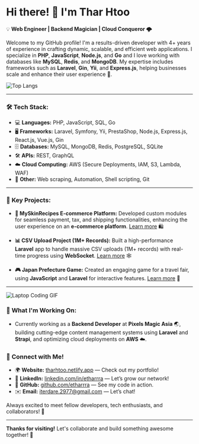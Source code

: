 # Hi there! 👋 I'm **Thar Htoo**

💡 **Web Engineer | Backend Magician |  Cloud Conqueror 🌩️**

Welcome to my GitHub profile! I'm a results-driven developer with 4+ years of experience in crafting dynamic, scalable, and efficient web applications. I specialize in **PHP**, **JavaScript**, **Node.js**, and **Go** and I love working with databases like **MySQL**, **Redis**, and **MongoDB**. My expertise includes frameworks such as **Laravel**, **Gin**, **Yii**, and **Express.js**, helping businesses scale and enhance their user experience 🚀.

![Top Langs](https://github-readme-stats.vercel.app/api/top-langs/?username=etharrra&layout=compact&theme=onedark)

---

### 🛠 **Tech Stack:**

-   💻 **Languages:** PHP, JavaScript, SQL, Go
-   🖥️ **Frameworks:** Laravel, Symfony, Yii, PrestaShop, Node.js, Express.js, React.js, Vue.js, Gin
-   🗄️ **Databases:** MySQL, MongoDB, Redis, PostgreSQL, SQLite
-   🛠️ **APIs:** REST, GraphQL
-   ☁️ **Cloud Computing:** AWS (Secure Deployments, IAM, S3, Lambda, WAF)
-   🧩 **Other:** Web scraping, Automation, Shell scripting, Git

---

### 🚀 **Key Projects:**

-   **🛒 MySkinRecipes E-commerce Platform:**
    Developed custom modules for seamless payment, tax, and shipping functionalities, enhancing the user experience on an **e-commerce platform**.
    [Learn more](https://www.myskinrecipes.com/shop/en/) 🛍️

-   **📊 CSV Upload Project (1M+ Records):**
    Built a high-performance **Laravel** app to handle massive CSV uploads (1M+ records) with real-time progress using **WebSocket**.
    [Learn more](https://github.com/etharrra/csv-upload) 🕸️

-   **🎮 Japan Prefecture Game:**
    Created an engaging game for a travel fair, using **JavaScript** and **Laravel** for interactive features.
    [Learn more](https://japanbyjapan.com/food/campaign/) 💫

---

![Laptop Coding GIF](https://media.giphy.com/media/ZVik7pBtu9dNS/giphy.gif)

### 🌟 **What I'm Working On:**

-   Currently working as a **Backend Developer** at **Pixels Magic Asia** 🌏, building cutting-edge content management systems using **Laravel** and **Strapi**, and optimizing cloud deployments on **AWS** ☁️.

### 🤝 **Connect with Me!**

-   🌍 **Website:** [tharhtoo.netlify.app](https://tharhtoo.netlify.app) — Check out my portfolio!
-   💼 **LinkedIn:** [linkedin.com/in/etharrra](https://linkedin.com/in/etharrra) — Let’s grow our network!
-   🐙 **GitHub:** [github.com/etharrra](https://github.com/etharrra) — See my code in action.
-   ✉️ **Email:** iterdare.2977@gmail.com — Let’s chat!

Always excited to meet fellow developers, tech enthusiasts, and collaborators! 💬

---

**Thanks for visiting!** Let's collaborate and build something awesome together! 🎉

